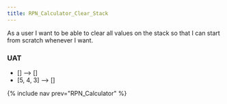 ```yaml
---
title: RPN_Calculator_Clear_Stack
---
```

As a user I want to be able to clear all values on the stack so that I can start from scratch whenever I want.

### UAT
* [] <clear> --> []
* [5, 4, 3] <clear> --> []

{% include nav prev="RPN_Calculator" %}

